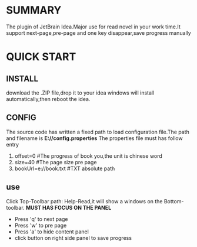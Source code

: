 # SUMMARY
The plugin of JetBrain Idea.Major use for read novel in your work time.It support next-page,pre-page  and one key  disappear,save progress manually

# QUICK START
## INSTALL
download the .ZIP file,drop it to your idea windows will install automatically,then reboot the idea.

## CONFIG
The source code has written a fixed path to load configuration file.The path and filename is **E://config.properties**
The properties file must has follow entry

1. offset=0   #The progress of  book you,the unit is chinese word
2. size=40    #The page size pre page
3. bookUrl=e\://book.txt  #TXT absolute path 

## use
Click  Top-Toolbar path: Help-Read,it will show a windows on the Bottom-toolbar.
**MUST HAS FOCUS ON THE PANEL**
- Press 'q' to next page 
- Press 'w' to pre page 
- Press 'a' to hide content panel
- click button on right side panel to save progress
